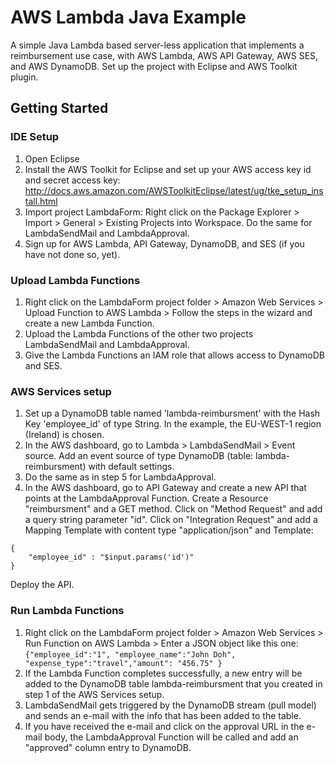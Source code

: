 # AWS Lambda Java Example

A simple Java Lambda based server-less application that implements a reimbursement use case, with AWS Lambda, AWS API Gateway, AWS SES, and AWS DynamoDB. Set up the project with Eclipse and AWS Toolkit plugin.

## Getting Started
### IDE Setup
1. Open Eclipse
2. Install the AWS Toolkit for Eclipse and set up your AWS access key id and secret access key: http://docs.aws.amazon.com/AWSToolkitEclipse/latest/ug/tke_setup_install.html
3. Import project LambdaForm: Right click on the Package Explorer > Import > General > Existing Projects into Workspace. Do the same for LambdaSendMail and LambdaApproval.
4. Sign up for AWS Lambda, API Gateway, DynamoDB, and SES (if you have not done so, yet).

### Upload Lambda Functions
1. Right click on the LambdaForm project folder > Amazon Web Services > Upload Function to AWS Lambda > Follow the steps in the wizard and create a new Lambda Function.
2. Upload the Lambda Functions of the other two projects LambdaSendMail and LambdaApproval.
3. Give the Lambda Functions an IAM role that allows access to DynamoDB and SES.

### AWS Services setup
1. Set up a DynamoDB table named 'lambda-reimbursment' with the Hash Key 'employee_id' of type String. In the example, the EU-WEST-1 region (Ireland) is chosen.
2. In the AWS dashboard, go to Lambda > LambdaSendMail > Event source. Add an event source of type DynamoDB (table: lambda-reimbursment) with default settings.
3. Do the same as in step 5 for LambdaApproval.
4. In the AWS dashboard, go to API Gateway and create a new API that points at the LambdaApproval Function. Create a Resource "reimbursment" and a GET method. Click on "Method Request" and add a query string parameter "id". Click on "Integration Request" and add a Mapping Template with content type "application/json" and Template:
```
{
    "employee_id" : "$input.params('id')"
}
```
Deploy the API.

### Run Lambda Functions
1. Right click on the LambdaForm project folder > Amazon Web Services > Run Function on AWS Lambda > Enter a JSON object like this one:
```{"employee_id":"1", "employee_name":"John Doh", "expense_type":"travel","amount": "456.75" }```
2. If the Lambda Function completes successfully, a new entry will be added to the DynamoDB table lambda-reimbursment that you created in step 1 of the AWS Services setup.
3. LambdaSendMail gets triggered by the DynamoDB stream (pull model) and sends an e-mail with the info that has been added to the table.
4. If you have received the e-mail and click on the approval URL in the e-mail body, the LambdaApproval Function will be called and add an "approved" column entry to DynamoDB.
